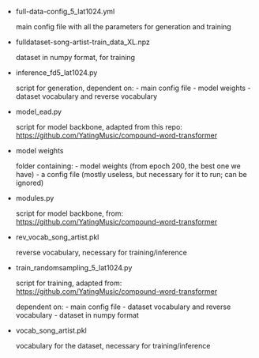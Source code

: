- full-data-config_5_lat1024.yml
	
	main config file with all the parameters for generation and training

- fulldataset-song-artist-train_data_XL.npz

	dataset in numpy format, for training

- inference_fd5_lat1024.py
	
	script for generation, dependent on:
		- main config file
		- model weights
		- dataset vocabulary and reverse vocabulary

- model_ead.py

	script for model backbone, adapted from this repo:
	https://github.com/YatingMusic/compound-word-transformer

- model weights

	folder containing:
		- model weights (from epoch 200, the best one we have)
		- a config file (mostly useless, but necessary for it to run; can be ignored)

- modules.py

	script for model backbone, from:
	https://github.com/YatingMusic/compound-word-transformer

- rev_vocab_song_artist.pkl

	reverse vocabulary, necessary for training/inference

- train_randomsampling_5_lat1024.py

	script for training, adapted from:
	https://github.com/YatingMusic/compound-word-transformer

	dependent on:
		- main config file
		- dataset vocabulary and reverse vocabulary
		- dataset in numpy format

- vocab_song_artist.pkl

	vocabulary for the dataset, necessary for training/inference